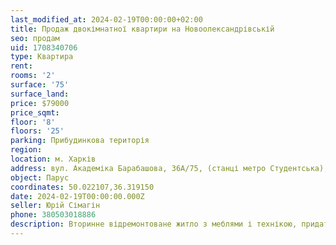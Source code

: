 ```yaml
---
last_modified_at: 2024-02-19T00:00:00+02:00
title: Продаж двокімнатної квартири на Новоолександрівській
seo: продам
uid: 1708340706
type: Квартира
rent:
rooms: '2'
surface: '75'
surface_land:
price: $79000
price_sqmt:
floor: '8'
floors: '25'
parking: Прибудинкова територія
region:
location: м. Харків
address: вул. Академіка Барабашова, 36А/75, (станці метро Студентська), Київський район
object: Парус
coordinates: 50.022107,36.319150
date: 2024-02-19T00:00:00.000Z
seller: Юрій Сімагін
phone: 380503018886
description: Вторинне відремонтоване житло з меблями і технікою, придатне і готове для проживання
---
```

